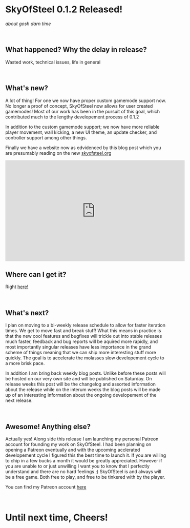 # SkyOfSteel 0.1.2 Released!
*about gosh darn time*

<br>

## What happened? Why the delay in release?
Wasted work, technical issues, life in general

<br>

## What's new?
A lot of thing! For one we now have proper custom gamemode support
now. No longer a proof of concept, SkyOfSteel now allows for user
created gamemodes! Most of our work has been in the pursuit of this
goal, which contributed much to the lengthy developement process of
0.1.2

In addition to the custom gamemode support; we now have more reliable
player movement, wall kicking, a new UI theme, an update checker, and
controller support among other things.

Finally we have a website now as edvidenced by this blog post which
you are presumably reading on the new
[skyofsteel.org](https://skyofsteel.org)

<iframe width="560" height="315"
src="https://www.youtube.com/embed/D9XTBXHrNhc" frameborder="0"
allow="accelerometer; autoplay; encrypted-media;
gyroscope; picture-in-picture" allowfullscreen></iframe>

<br>

## Where can I get it?
Right [here!](https://forloveofcats.itch.io/skyofsteel)

<br>

## What's next?
I plan on moving to a bi-weekly release schedule to allow for faster
iteration times. We get to move fast and break stuff! What this means
in practice is that the new cool features and bugfixes will trickle
out into stable releases much faster, feedback and bug reports will be
aquired more rapidly, and most importantly singular releases have less
importance in the grand scheme of things meaning that we can ship more
interesting stuff more quickly. The goal is to accelerate the molasses
slow developement cycle to a more brisk pace.

In addition I am bring back weekly blog posts. Unlike before these
posts will be hosted on our very own site and will be published on
Saturday. On release weeks this post will be the changelog and
assorted information about the release while on the interum weeks the
blog posts will be made up of an interesting information about the
ongoing developement of the next release.

<br>

## Awesome! Anything else?

Actually yes! Along side this release I am launching my personal
Patreon account for founding my work on SkyOfSteel. I had been
planning on opening a Patreon eventually and with the upcoming
acclerated developement cycle I figured this the best time to launch
it. If you are willing to chip in a few bucks a month it would be
greatly appreciated. However if you are unable to or just unwilling I
want you to know that I perfectly understand and there are no hard
feelings ;) SkyOfSteel is and always will be a free game. Both free to
play, and free to be tinkered with by the player.

You can find my Patreon account [here](https://www.patreon.com/user?u=19556107)

<br>

# Until next time, Cheers!

<br>
<br>
<br>
